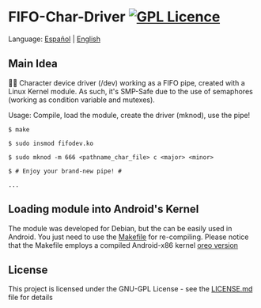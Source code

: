 # FIFO-Char-Driver [![GPL Licence](https://badges.frapsoft.com/os/gpl/gpl.png?v=103)](https://opensource.org/licenses/GPL-3.0/)

<span>Language:</span> 
  <a href="https://github.com/Zildj1an/FIFO-Driver/blob/master/LEEME.md">Español</a> |
  <a href="https://github.com/Zildj1an/FIFO-Driver">English</a> 

## Main Idea
👨‍🔧 Character device driver (/dev) working as a FIFO pipe, created with a Linux Kernel module.
As such, it's SMP-Safe due to the use of semaphores (working as condition variable and mutexes).

Usage: Compile, load the module, create the driver (mknod), use the pipe!


    $ make

    $ sudo insmod fifodev.ko

    $ sudo mknod -m 666 <pathname_char_file> c <major> <minor>
    
    $ # Enjoy your brand-new pipe! #

    ...

## Loading module into Android's Kernel

The module was developed for Debian, but the can be easily used in Android.
You just need to use the <a href="https://github.com/Zildj1an/FIFO-Driver/blob/master/Makefile_Android">Makefile</a> for re-compiling. Please notice that the Makefile employs a compiled Android-x86 kernel <a href= "https://www.android.com/versions/oreo-8-0/"> oreo version </a>


## License
This project is licensed under the GNU-GPL License - see the <a href="https://github.com/Zildj1an/FIFO-Driver/blob/master/LICENSE">LICENSE.md</a> file for details
